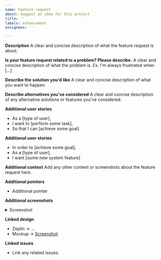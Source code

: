 ```yaml
---
name: Feature request
about: Suggest an idea for this project
title: ''
labels: enhancement
assignees: ''

---
```


**Description**
A clear and concise description of what the feature request is about.

**Is your feature request related to a problem? Please describe.**
A clear and concise description of what the problem is. Ex. I'm always frustrated when [...]

**Describe the solution you'd like**
A clear and concise description of what you want to happen.

**Describe alternatives you've considered**
A clear and concise description of any alternative solutions or features you've considered.

**Additional user stories**
- As a [type of user],
- I want to [perform some task],
- So that I can [achieve some goal]

**Additional user stories**
- In order to [achieve some goal],
- As a [type of user],
- I want [some new system feature]

**Additional context**
Add any other context or screenshots about the feature request here.

**Additional pointers**
- Additional pointer 

**Additional screenshots**
<details>
<summary>Screenshot</summary>

[IMAGE_HERE]

</details>

**Linked design**
- Zeplin → ...
- Mockup → [Screenshot](...)

**Linked issues**
- Link any related issues.
